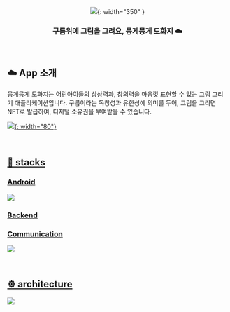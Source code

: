 <div align="center">

![](https://velog.velcdn.com/images/heeung/post/3c5b47fe-71ae-4d87-a46a-6a0bdf040005/image.png){: width="350" }

### 구름위에 그림을 그려요, 뭉게뭉게 도화지 ☁️

</div>
<br>

## ☁️ App 소개

뭉게뭉게 도화지는 어린아이들의 상상력과, 창의력을 마음껏 표현할 수 있는 그림 그리기 애플리케이션입니다. 구름이라는 독창성과 유한성에 의미를 두어, 그림을 그리면 NFT로 발급하여, 디지털 소유권을 부여받을 수 있습니다.

<div>
<a href="https://drive.google.com/file/d/13UC7WUSd7RWSJQe5L_KPfCDfebWH9ZxL/view?usp=sharing">

![](https://velog.velcdn.com/images/heeung/post/fe5cf97c-19f7-4dad-92f6-7ff5bc163d8e/image.png){: width="80"}

</div>
<br>

## 📍 stacks

### Android

![](https://velog.velcdn.com/images/heeung/post/1a760594-4ed8-4bd2-8a99-1c321d339057/image.png)

### Backend

### Communication

![](https://velog.velcdn.com/images/heeung/post/6adf1d8e-6133-4622-aa88-8406a6963aee/image.png)

<br>

## ⚙️ architecture

![](https://velog.velcdn.com/images/heeung/post/6e1d3842-dd7e-4614-b913-b47367795f6f/image.png)
<br>
